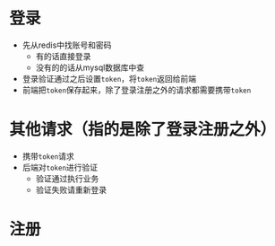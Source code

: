 # 登录

* 先从redis中找账号和密码
  * 有的话直接登录
  * 没有的的话从mysql数据库中查
* 登录验证通过之后设置`token`，将`token`返回给前端
* 前端把`token`保存起来，除了登录注册之外的请求都需要携带`token`

# 其他请求（指的是除了登录注册之外）

* 携带`token`请求
* 后端对`token`进行验证
  * 验证通过执行业务
  * 验证失败请重新登录

# 注册

